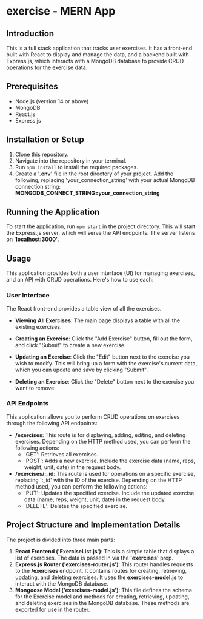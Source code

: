 # exercise - MERN App

## Introduction
This is a full stack application that tracks user exercises. It has a front-end built with React to display and manage the data, and a backend built with Express.js, which interacts with a MongoDB database to provide CRUD operations for the exercise data.

## Prerequisites
- Node.js (version 14 or above)
- MongoDB
- React.js
- Express.js

## Installation or Setup
1. Clone this repository.
2. Navigate into the repository in your terminal.
3. Run `npm install` to install the required packages.
4. Create a **'.env'** file in the root directory of your project. Add the following, replacing 'your_connection_string' with your actual MongoDB connection string: **MONGODB_CONNECT_STRING=your_connection_string**

## Running the Application
To start the application, run `npm start` in the project directory. This will start the Express.js server, which will serve the API endpoints. The server listens on **'localhost:3000'**.

## Usage

This application provides both a user interface (UI) for managing exercises, and an API with CRUD operations. Here's how to use each:

### User Interface

The React front-end provides a table view of all the exercises. 

- **Viewing All Exercises**: The main page displays a table with all the existing exercises.

- **Creating an Exercise**: Click the "Add Exercise" button, fill out the form, and click "Submit" to create a new exercise.

- **Updating an Exercise**: Click the "Edit" button next to the exercise you wish to modify. This will bring up a form with the exercise's current data, which you can update and save by clicking "Submit".

- **Deleting an Exercise**: Click the "Delete" button next to the exercise you want to remove.

### API Endpoints

This application allows you to perform CRUD operations on exercises through the following API endpoints:

- **/exercises**: This route is for displaying, adding, editing, and deleting exercises. Depending on the HTTP method used, you can perform the following actions:
  - 'GET': Retrieves all exercises.
  - 'POST': Adds a new exercise. Include the exercise data (name, reps, weight, unit, date) in the request body.
- **/exercises/:_id**: This route is used for operations on a specific exercise, replacing ':_id' with the ID of the exercise. Depending on the HTTP method used, you can perform the following actions:
  - 'PUT': Updates the specified exercise. Include the updated exercise data (name, reps, weight, unit, date) in the request body.
  - 'DELETE': Deletes the specified exercise.



## Project Structure and Implementation Details
The project is divided into three main parts:

1. **React Frontend ('ExerciseList.js')**: This is a simple table that displays a list of exercises. The data is passed in via the **'exercises'** prop.
2. **Express.js Router ('exercises-router.js')**: This router handles requests to the **/exercises** endpoint. It contains routes for creating, retrieving, updating, and deleting exercises. It uses the **exercises-model.js** to interact with the MongoDB database.
3. **Mongoose Model ('exercises-model.js')**: This file defines the schema for the Exercise model and methods for creating, retrieving, updating, and deleting exercises in the MongoDB database. These methods are exported for use in the router.

